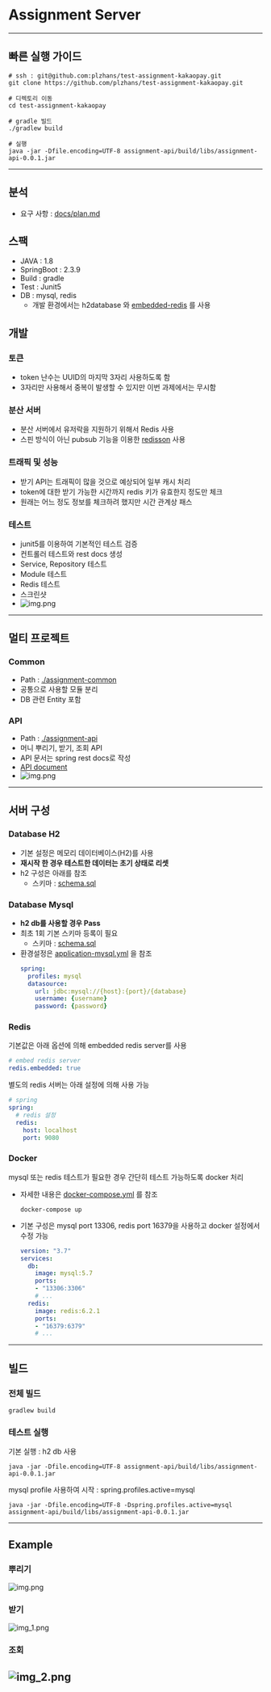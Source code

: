 # Assignment Server

---
## 빠른 실행 가이드
```
# ssh : git@github.com:plzhans/test-assignment-kakaopay.git
git clone https://github.com/plzhans/test-assignment-kakaopay.git

# 디렉토리 이동
cd test-assignment-kakaopay

# gradle 빌드
./gradlew build

# 실행
java -jar -Dfile.encoding=UTF-8 assignment-api/build/libs/assignment-api-0.0.1.jar
```
---

## 분석
- 요구 사항 : [docs/plan.md](docs/plan.md)

## 스팩
- JAVA : 1.8
- SpringBoot : 2.3.9
- Build : gradle 
- Test : Junit5
- DB : mysql, redis
  - 개발 환경에서는 h2database 와 [embedded-redis](https://github.com/ozimov/embedded-redis) 를 사용

## 개발

### 토큰
- token 난수는 UUID의 마지막 3자리 사용하도록 함
- 3자리만 사용해서 중복이 발생할 수 있지만 이번 과제에서는 무시함
  
### 분산 서버 
- 분산 서버에서 유저락을 지원하기 위해서 Redis 사용
- 스핀 방식이 아닌 pubsub 기능을 이용한 [redisson](https://github.com/redisson/redisson) 사용  

### 트래픽 및 성능
- 받기 API는 트래픽이 많을 것으로 예상되어 일부 캐시 처리
- token에 대한 받기 가능한 시간까지 redis 키가 유효한지 정도만 체크
- 원래는 어느 정도 정보를 체크하려 했지만 시간 관계상 패스

### 테스트 
- junit5를 이용하여 기본적인 테스트 검증
- 컨트롤러 테스트와 rest docs 생성 
- Service, Repository 테스트
- Module 테스트
- Redis 테스트
- 스크린샷
- ![img.png](docs/screenshot/junit_01.png)

---
## 멀티 프로젝트
### Common
- Path : [./assignment-common](./assignment-common)
- 공통으로 사용할 모듈 분리
- DB 관련 Entity 포함

### API 
- Path : [./assignment-api](./assignment-api) 
- 머니 뿌리기, 받기, 조회 API
- API 문서는 spring rest docs로 작성
- [API document](https://plzhans.github.io/test-assignment-kakaopay/assignment-api-document.html)
- ![img.png](docs/screenshot/restdoc_01)

---

## 서버 구성

### Database H2
- 기본 설정은 메모리 데이터베이스(H2)를 사용
- **재시작 한 경우 테스트한 데이터는 초기 상태로 리셋**
- h2 구성은 아래를 참조
  - 스키마 : [schema.sql](./assignment-common/src/main/resources/db/h2/schema.sql)

### Database Mysql

- **h2 db를 사용할 경우 Pass**
- 최초 1회 기본 스키마 등록이 필요
  - 스키마 : [schema.sql](./assignment-common/src/main/resources/db/mysql/schema.sql)
- 환경설정은 [application-mysql.yml](./assignment-api/src/main/resources/application-mysql.yml) 을 참조
  ```yaml
  spring:
    profiles: mysql
    datasource:
      url: jdbc:mysql://{host}:{port}/{database}
      username: {username}
      password: {password}
  ```

### Redis

기본값은 아래 옵션에 의해 embedded redis server를 사용
```yaml
# embed redis server
redis.embedded: true
```

별도의 redis 서버는 아래 설정에 의해 사용 가능
```yaml
# spring
spring:
  # redis 설정
  redis:
    host: localhost
    port: 9080
```

### Docker
mysql 또는 redis 테스트가 필요한 경우 간단히 테스트 가능하도록 docker 처리

- 자세한 내용은 [docker-compose.yml](./docker-compose.yml) 를 참조
  ```
  docker-compose up
  ```
  
- 기본 구성은 mysql port 13306, redis port 16379을 사용하고 docker 설정에서 수정 가능
    ```yaml
    version: "3.7"
    services:
      db:
        image: mysql:5.7
        ports:
        - "13306:3306"
        # ...
      redis:
        image: redis:6.2.1
        ports:
        - "16379:6379"
        # ...
    ```
---

## 빌드

### 전체 빌드
```
gradlew build
```

### 테스트 실행
기본 실행 : h2 db 사용
```
java -jar -Dfile.encoding=UTF-8 assignment-api/build/libs/assignment-api-0.0.1.jar
```

mysql profile 사용하여 시작 : spring.profiles.active=mysql
```
java -jar -Dfile.encoding=UTF-8 -Dspring.profiles.active=mysql assignment-api/build/libs/assignment-api-0.0.1.jar
```

---
## Example
### 뿌리기
![img.png](docs/screenshot/postman_01.png)

### 받기
![img_1.png](docs/screenshot/postman_02.png)

### 조회
![img_2.png](docs/screenshot/postman_03.png)
--- 